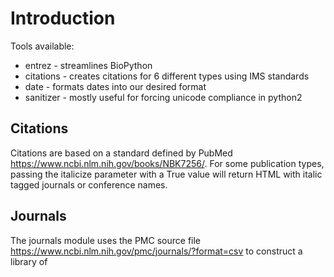 # Introduction
Tools available:

* entrez - streamlines BioPython
* citations - creates citations for 6 different types using IMS standards
* date - formats dates into our desired format
* sanitizer - mostly useful for forcing unicode compliance in python2

## Citations

Citations are based on a standard defined by PubMed https://www.ncbi.nlm.nih.gov/books/NBK7256/.
For some publication types, passing the italicize parameter with a True value will return
HTML with italic tagged journals or conference names.

## Journals

The journals module uses the PMC source file https://www.ncbi.nlm.nih.gov/pmc/journals/?format=csv
to construct a library of 